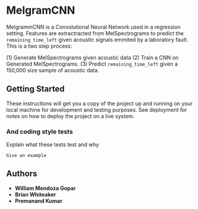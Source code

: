 # MelgramCNN

MelgrammCNN is a Convolutional Neural Network used in a regression setting. Features are extractracted from MelSpectrograms to predict the `remaining_time_left` given acoustic signals emmited by a laboratory fault. This is a two step process:

(1) Generate MelSpectrograms given acoustic data
(2) Train a CNN on Generated MelSpectrograms.
(3) Predict `remaining_time_left` given a 150,000 size sample of acoustic data. 


## Getting Started

These instructions will get you a copy of the project up and running on your local machine for development and testing purposes. See deployment for notes on how to deploy the project on a live system.


### And coding style tests

Explain what these tests test and why

```
Give an example
```

## Authors

* **William Mendoza Gopar** 
* **Brian Whiteaker** 
* **Premanand Kumar** 


